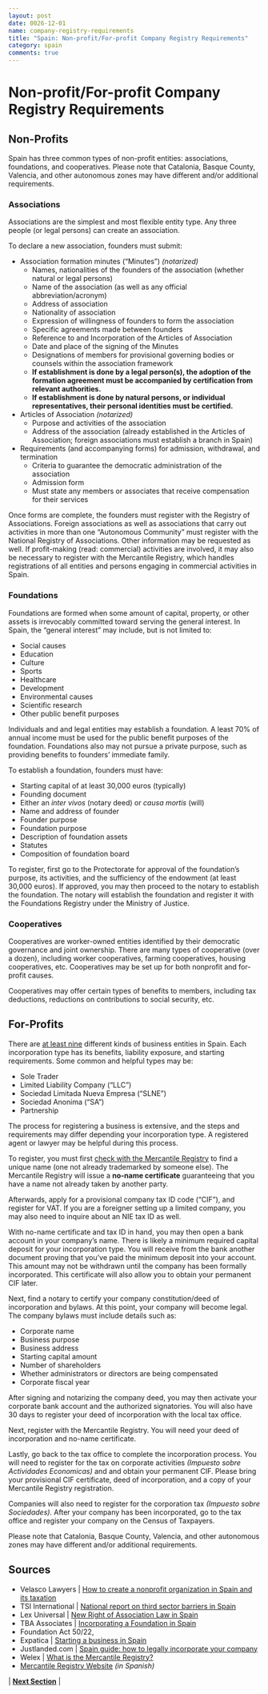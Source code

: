 ```yaml
---
layout: post
date: 0026-12-01
name: company-registry-requirements
title: "Spain: Non-profit/For-profit Company Registry Requirements"
category: spain
comments: true
---
```

# Non-profit/For-profit Company Registry Requirements

## Non-Profits

Spain has three common types of non-profit entities: associations, foundations, and cooperatives. Please note that Catalonia, Basque County, Valencia, and other autonomous zones may have different and/or additional requirements. 

### Associations
Associations are the simplest and most flexible entity type. Any three people (or legal persons) can create an association.  

To declare a new association, founders must submit:
- Association formation minutes (“Minutes”) *(notarized)*
  - Names, nationalities of the founders of the association (whether natural or legal persons)
  - Name of the association (as well as any official abbreviation/acronym)
  - Address of association
  - Nationality of association
  - Expression of willingness of founders to form the association
  - Specific agreements made between founders
  - Reference to and Incorporation of the Articles of Association
  - Date and place of the signing of the Minutes 
  - Designations of members for provisional governing bodies or counsels within the association framework
  - **If establishment is done by a legal person(s), the adoption of the formation agreement must be accompanied by certification from relevant authorities.**
  - **If establishment is done by natural persons, or individual representatives, their personal identities must be certified.**
- Articles of Association *(notarized)*
  - Purpose and activities of the association
  - Address of the association (already established in the Articles of Association; foreign associations must establish a branch in Spain)
- Requirements (and accompanying forms) for admission, withdrawal, and termination
  - Criteria to guarantee the democratic administration of the association
  - Admission form
  - Must state any members or associates that receive compensation for their services

Once forms are complete, the founders must register with the Registry of Associations. Foreign associations as well as associations that carry out activities in more than one “Autonomous Community” must register with the National Registry of Associations. Other information may be requested as well. 
If profit-making (read: commercial) activities are involved, it may also be necessary to register with the Mercantile Registry, which handles registrations of all entities and persons engaging in commercial activities in Spain. 
 
### Foundations
Foundations are formed when some amount of capital, property, or other assets is irrevocably committed toward serving the general interest. In Spain, the “general interest” may include, but is not limited to: 
- Social causes
- Education
- Culture
- Sports
- Healthcare
- Development
- Environmental causes
- Scientific research
- Other public benefit purposes

Individuals and and legal entities may establish a foundation. A least 70% of annual income must be used for the public benefit purposes of the foundation. Foundations also may not pursue a private purpose, such as providing benefits to founders’ immediate family. 

To establish a foundation, founders must have:
- Starting capital of at least 30,000 euros (typically) 
- Founding document
- Either an *inter vivos* (notary deed) or *causa mortis* (will)
- Name and address of founder
- Founder purpose
- Foundation purpose
- Description of foundation assets
- Statutes
- Composition of foundation board

To register, first go to the Protectorate for approval of the foundation’s purpose, its activities, and the sufficiency of the endowment (at least 30,000 euros). If approved, you may then proceed to the notary to establish the foundation. The notary will establish the foundation and register it with the Foundations Registry under the Ministry of Justice. 

### Cooperatives
Cooperatives are worker-owned entities identified by their democratic governance and joint ownership. There are many types of cooperative (over a dozen), including worker cooperatives, farming cooperatives, housing cooperatives, etc. Cooperatives may be set up for both nonprofit and for-profit causes. 

Cooperatives may offer certain types of benefits to members, including tax deductions, reductions on contributions to social security, etc.  

## For-Profits

There are [at least nine](https://www.justlanded.com/english/Spain/Spain-Guide/Business/Business-Entities) different kinds of business entities in Spain. Each incorporation type has its benefits, liability exposure, and starting requirements. Some common and helpful types may be:
- Sole Trader
- Limited Liability Company (“LLC”)
- Sociedad Limitada Nueva Empresa (“SLNE”)
- Sociedad Anonima (“SA”)
- Partnership 

The process for registering a business is extensive, and the steps and requirements may differ depending your incorporation type. A registered agent or lawyer may be helpful during this process.

To register, you must first [check with the Mercantile Registry](http://www.rmc.es/) to find a unique name (one not already trademarked by someone else). The Mercantile Registry will issue a **no-name certificate** guaranteeing that you have a name not already taken by another party.

Afterwards, apply for a provisional company tax ID code (“CIF”), and register for VAT. If you are a foreigner setting up a limited company, you may also need to inquire about an NIE tax ID as well. 

With no-name certificate and tax ID in hand, you may then open a bank account in your company’s name. There is likely a minimum required capital deposit for your incorporation type. You will receive from the bank another document proving that you’ve paid the minimum deposit into your account. This amount may not be withdrawn until the company has been formally incorporated. This certificate will also allow you to obtain your permanent CIF later. 

Next, find a notary to certify your company constitution/deed of incorporation and bylaws. At this point, your company will become legal. The company bylaws must include details such as:
- Corporate name
- Business purpose
- Business address
- Starting capital amount
- Number of shareholders
- Whether administrators or directors are being compensated 
- Corporate fiscal year 

After signing and notarizing the company deed, you may then activate your corporate bank account and the authorized signatories. You will also have 30 days to register your deed of incorporation with the local tax office. 

Next, register with the Mercantile Registry. You will need your deed of incorporation and no-name certificate. 

Lastly, go back to the tax office to complete the incorporation process. You will need to register for the tax on corporate activities *(Impuesto sobre Actividades Economicas)* and and obtain your permanent CIF. Please bring your provisional CIF certificate, deed of incorporation, and a copy of your Mercantile Registry registration.

Companies will also need to register for the corporation tax *(Impuesto sobre Sociedades).* After your company has been incorporated, go to the tax office and register your company on the Census of Taxpayers. 

Please note that Catalonia, Basque County, Valencia, and other autonomous zones may have different and/or additional requirements.  


Sources
---
- Velasco Lawyers | [How to create a nonprofit organization in Spain and its taxation](http://www.velascolawyers.com/en/company-law/100-how-to-create-a-non-profit-organisation-in-spain-and-its-taxation.html)
- TSI International | [National report on third sector barriers in Spain](http://thirdsectorimpact.eu/site/assets/uploads/documentations/tsi-national-report-no-8-third-sector-barriers-spain/TSI-National-Report-No-8-Spain-77p-1x-.pdf)
- Lex Universal | [New Right of Association Law in Spain](http://lexuniversal.com/en/articles/909)
- TBA Associates | [Incorporating a Foundation in Spain](https://www.tba-associates.com/incorporating-a-foundation-in-spain-legal-and-fiscal-profile)
- Foundation Act 50/22, 
- Expatica | [Starting a business in Spain](https://www.expatica.com/es/employment/Starting-a-business-in-Spain_101459.html)
- Justlanded.com | [Spain guide: how to legally incorporate your company](https://www.justlanded.com/english/Spain/Spain-Guide/Business/Incorporation)
- Welex | [What is the Mercantile Registry?](https://welex.es/mercantile-registry-registro-mercantil-spain-formalities-can-must-done-registry/)
- [Mercantile Registry Website](http://www.rmc.es) *(in Spanish)*

| **[Next Section]( https://neo-project.github.io/global-blockchain-compliance-hub//spain/spain-team-member-nationality-requirements.html)** |
